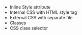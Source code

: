 
- Inline Style attribute
- Internal CSS with HTML style tag
- External CSS with separate file
- Classes 
- CSS class selector